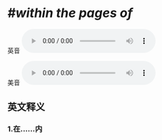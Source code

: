 # ***\#within the pages of*** 
英音
<audio src="./media/within the pages of1_AAC.aac" controls="controls"></audio>

美音
<audio src="./media/within the pages of2_AAC.aac" controls="controls"></audio>



  

英文释义
---
### 1.**在……内**  



